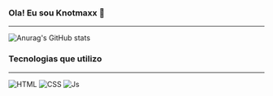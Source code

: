 ### Ola! Eu sou Knotmaxx 👋
***
![Anurag's GitHub stats](https://github-readme-stats.vercel.app/api?username=anuraghazra&show_icons=true&theme=tokyonight)

### Tecnologias que utilizo
***
![HTML](https://img.shields.io/badge/HTML5-E34F26?style=for-the-badge&logo=html5&logoColor=white)
![CSS](https://img.shields.io/badge/CSS3-1572B6?style=for-the-badge&logo=css3&logoColor=white)
![Js](https://img.shields.io/badge/JavaScript-F7DF1E?style=for-the-badge&logo=javascript&logoColor=black)


